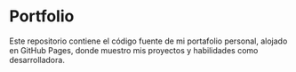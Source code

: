 # Portfolio
Este repositorio contiene el código fuente de mi portafolio personal, alojado en GitHub Pages, donde muestro mis proyectos y habilidades como desarrolladora.
